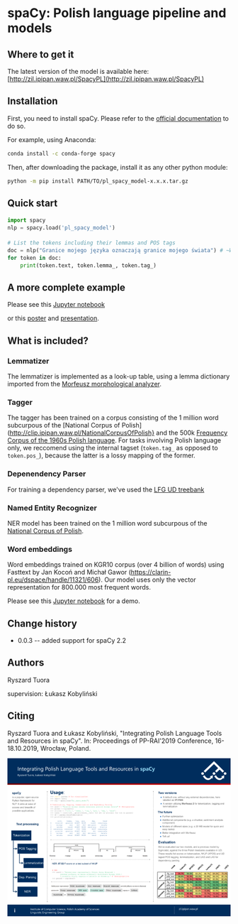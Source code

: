 # spaCy: Polish language pipeline and models

## Where to get it
The latest version of the model is available here: [http://zil.ipipan.waw.pl/SpacyPL](http://zil.ipipan.waw.pl/SpacyPL)

## Installation
First, you need to install spaCy. Please refer to the [official documentation](https://spacy.io/usage) to do so.

For example, using Anaconda:

```bash
conda install -c conda-forge spacy
```

Then, after downloading the package, install it as any other python module: 

```bash
python -m pip install PATH/TO/pl_spacy_model-x.x.x.tar.gz
```

## Quick start

```python
import spacy
nlp = spacy.load('pl_spacy_model')

# List the tokens including their lemmas and POS tags
doc = nlp("Granice mojego języka oznaczają granice mojego świata") # ~Wittgenstein
for token in doc:
    print(token.text, token.lemma_, token.tag_)
```

## A more complete example
Please see this [Jupyter notebook](https://nbviewer.jupyter.org/github/ipipan/spacy-pl/blob/master/spaCy-PL-demo.ipynb)

or this [poster](poster.pdf) and [presentation](presentation.pdf).

## What is included?

### Lemmatizer
The lemmatizer is implemented as a look-up table, using a lemma dictionary imported from the [Morfeusz morphological analyzer](http://morfeusz.sgjp.pl/).

### Tagger
The tagger has been trained on a corpus consisting of the 1 million word subcurpous of the [National Corpus of Polish](http://clip.ipipan.waw.pl/NationalCorpusOfPolish} and the 500k [Frequency Corpus of the 1960s Polish language](http://clip.ipipan.waw.pl/PL196x). For tasks involving Polish language only, we reccomend using the internal tagset (`token.tag_` as opposed to `token.pos_`), because the latter is a lossy mapping of the former.

### Depenendency Parser
For training a dependency parser, we've used the [LFG UD treebank](https://universaldependencies.org/treebanks/pl_lfg/index.html)

### Named Entity Recognizer
NER model has been trained on the 1 million word subcurpous of the [National Corpus of Polish](http://clip.ipipan.waw.pl/NationalCorpusOfPolish). 

### Word embeddings
Word embeddings trained on KGR10 corpus (over 4 billion of words) using Fasttext by Jan Kocoń and Michał Gawor (https://clarin-pl.eu/dspace/handle/11321/606). Our model uses only the vector representation for 800.000 most frequent words.

Please see this [Jupyter notebook](https://nbviewer.jupyter.org/github/ipipan/spacy-pl/blob/master/spaCy-PL-embeddings.ipynb) for a demo.

## Change history
 * 0.0.3 -- added support for spaCy 2.2

## Authors
Ryszard Tuora

supervision: Łukasz Kobyliński

## Citing
Ryszard Tuora and Łukasz Kobyliński, "Integrating Polish Language Tools and Resources in spaCy". In: Proceedings of PP-RAI'2019 Conference, 16-18.10.2019, Wrocław, Poland.

![Poster](img/poster.png)
